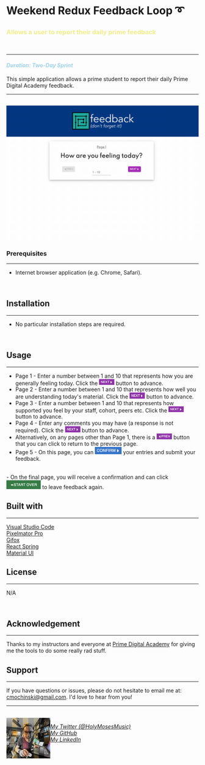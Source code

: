 # <b>Weekend Redux Feedback Loop ➰  </b><p> 

### <b><span style="color:#F0ED86">Allows a user to report their daily prime feedback</b>
<br />

---

#### <span style="color: #9ED2F0">_Duration: Two-Day Sprint_</span><br />

<p> This simple application allows a prime student to report their daily Prime Digital Academy feedback.</p>


---

![gif during use](./README-visuals/feedbackDemo.gif)
---


### Prerequisites
---
- Internet browser application (e.g. Chrome, Safari).
<br />

## Installation
---
- No particular installation steps are required.
<br />

## Usage
---

- Page 1 - Enter a number between 1 and 10 that represents how you are generally feeling today. Click the <img src="./README-visuals/nextButton.png" alt="next button" style="width:40px;"> button to advance.
- Page 2 - Enter a number between 1 and 10 that represents how well you are understanding today's material. Click the <img src="./README-visuals/nextButton.png" alt="next button" style="width:40px;"> button to advance.
- Page 3 - Enter a number between 1 and 10 that represents how supported you feel by your staff, cohort, peers etc. Click the <img src="./README-visuals/nextButton.png" alt="next button" style="width:40px;"> button to advance.
- Page 4 - Enter any comments you may have (a response is not required). Click the <img src="./README-visuals/nextButton.png" alt="next button" style="width:40px;"> button to advance.
- Alternatively, on any pages other than Page 1, there is a <img src="./README-visuals/prevButton.png" alt="previous button" style="width:40px;"> button that you can click to return to the previous page.
- Page 5 - On this page, you can <img src="./README-visuals/confirmButton.png" alt="confirm button" style="width:70px"> your entries and submit your feedback.
<br />
- On the final page, you will receive a confirmation and can click <img src="./README-visuals/startOverButton.png" alt="start over button" style="width:90px; "> to leave feedback again.

## Built with
---
[Visual Studio Code](https://code.visualstudio.com/) <br />
[Pixelmator Pro](https://www.pixelmator.com/pro/) <br />
[Gifox](https://gifox.io/) <br />
[React Spring](https://react-spring.io/) <br />
[Material UI](https://mui.com/) <br />


## License
---
N/A

<br/>

## Acknowledgement
---
Thanks to my instructors and everyone at [Prime Digital Academy](www.primeacademy.io) for giving me the tools to do some really rad stuff. 
<br />

## Support
---
If you have questions or issues, please do not hesitate to email me at: [cmochinski@gmail.com](mailto:cmochinski@gmail.com). I'd love to hear from you!

---
<br />

<img align="left" src="./README-visuals/readme-signature-pic.png" alt="mo" style="width:115px;">


_[My Twitter (@HolyMosesMusic)](https://twitter.com/holymosesmusic)_ <br />
_[My GitHub](https://github.com/chrismochinski)_ <br />
_[My LinkedIn](https://www.linkedin.com/in/chrismochinski/)_ 
